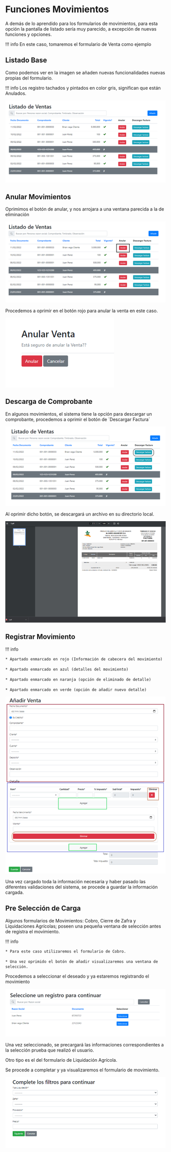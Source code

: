 
# Funciones Movimientos

A demás de lo aprendido para los formularios de movimientos, para esta opción la pantalla de listado sería muy parecido, a excepción de nuevas funciones y opciones.

!!! info
    En este caso, tomaremos el formulario de Venta como ejemplo

## Listado Base 

Como podemos ver en la imagen se añaden nuevas funcionalidades nuevas propias del formulario.

!!! info
    Los registro tachados y pintados en color gris, significan que están Anulados. 

 ![Principal](assets/images/18.png)

## Anular Movimientos

Oprimimos el botón de anular, y nos arrojara a una ventana parecida a la de eliminación

 ![Principal](assets/images/19.png)

 Procedemos a oprimir en el botón rojo para anular la venta en este caso.

 ![Principal](assets/images/20.png)

## Descarga de Comprobante

 En algunos movimientos, el sistema tiene la opción para descargar un comprobante, procedemos a oprimir el botón de ´Descargar Factura´

  ![Principal](assets/images/21.png)

 Al oprimir dicho botón, se descargará un archivo en su directorio local.

  ![Principal](assets/images/22.png)

## Registrar Movimiento

!!! info 

    * Apartado enmarcado en rojo (Información de cabecera del movimiento)

    * Apartado enmarcado en azul (detalles del movimiento)

    * Apartado enmarcado en naranja (opción de eliminado de detalle)

    * Apartado enmarcado en verde (opción de añadir nuevo detalle)

  ![Principal](assets/images/23.png)

Una vez cargado toda la información necesaria y haber pasado las diferentes validaciones del sistema, se procede a guardar la información cargada.

## Pre Selección de Carga

Algunos formularios de Movimientos: Cobro, Cierre de Zafra y Liquidaciones Agrícolas; poseen una pequeña ventana de selección antes de registra el movimiento.

!!! info 

    * Para este caso utilizaremos el formulario de Cobro.

    * Una vez oprimido el botón de añadir visualizaremos una ventana de selección.

 Procedemos a seleccionar el deseado y ya estaremos registrando el movimiento

   ![Principal](assets/images/24.png)

Una vez seleccionado, se precargará las informaciones correspondientes a la selección prueba que realizó el usuario.

Otro tipo es el del formulario de Liquidación Agrícola.

Se procede a completar y ya visualizaremos el formulario de movimiento.

 ![Principal](assets/images/25.png)